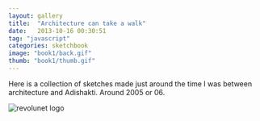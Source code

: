 ```yaml
---
layout: gallery
title:  "Architecture can take a walk"
date:   2013-10-16 00:30:51
tag: "javascript"
categories: sketchbook
image: "book1/back.gif"
thumb: "book1/thumb.gif"
---
```


Here is a collection of sketches made just around the time I was between architecture and Adishakti. Around 2005 or 06.

![revolunet logo](http://www.revolunet.com/static/parisjs8/img/logo-revolunet-carre.jpg "revolunet logo")